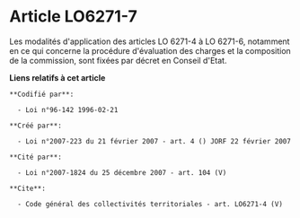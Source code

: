 # Article LO6271-7

Les modalités d'application des articles LO 6271-4 à LO 6271-6, notamment en ce qui concerne la procédure d'évaluation des
charges et la composition de la commission, sont fixées par décret en Conseil d'Etat.

**Liens relatifs à cet article**

	**Codifié par**:

	  - Loi n°96-142 1996-02-21

	**Créé par**:

	  - Loi n°2007-223 du 21 février 2007 - art. 4 () JORF 22 février 2007

	**Cité par**:

	  - Loi n°2007-1824 du 25 décembre 2007 - art. 104 (V)

	**Cite**:

	  - Code général des collectivités territoriales - art. LO6271-4 (V)
